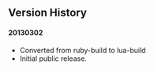 ## Version History

#### 20130302
* Converted from ruby-build to lua-build
* Initial public release.
